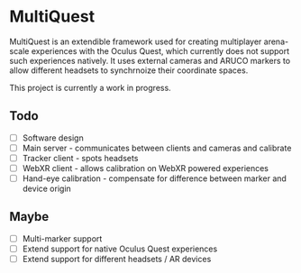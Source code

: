 # MultiQuest
MultiQuest is an extendible framework used for creating multiplayer arena-scale experiences with the Oculus Quest, which currently does not support such experiences natively. It uses external cameras and ARUCO markers to allow different headsets to synchrnoize their coordinate spaces.

This project is currently a work in progress.

## Todo
- [ ] Software design
- [ ] Main server - communicates between clients and cameras and calibrate 
- [ ] Tracker client - spots headsets
- [ ] WebXR client - allows calibration on WebXR powered experiences
- [ ] Hand-eye calibration - compensate for difference between marker and device origin
## Maybe
- [ ] Multi-marker support
- [ ] Extend support for native Oculus Quest experiences
- [ ] Extend support for different headsets / AR devices
